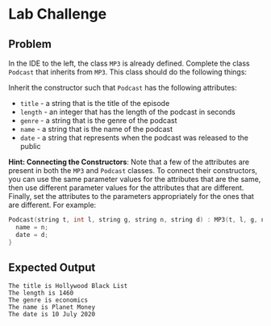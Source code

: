 # Lab Challenge
## Problem
In the IDE to the left, the class `MP3` is already defined. Complete the class `Podcast` that inherits from `MP3`. This class should do the following things:

Inherit the constructor such that `Podcast` has the following attributes:
- `title` - a string that is the title of the episode
- `length` - an integer that has the length of the podcast in seconds
- `genre` - a string that is the genre of the podcast
- `name` - a string that is the name of the podcast
- `date` - a string that represents when the podcast was released to the public


**Hint: Connecting the Constructors**: Note that a few of the attributes are present in both the `MP3` and `Podcast` classes. To connect their constructors, you can use the same parameter values for the attributes that are the same, then use different parameter values for the attributes that are different. Finally, set the attributes to the parameters appropriately for the ones that are different. For example:

```cpp
Podcast(string t, int l, string g, string n, string d) : MP3(t, l, g, n, d) {
  name = n;
  date = d;
}
```

## Expected Output
```
The title is Hollywood Black List
The length is 1460
The genre is economics
The name is Planet Money
The date is 10 July 2020
```

